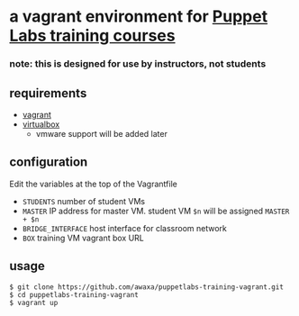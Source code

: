 # a vagrant environment for [Puppet Labs training courses](https://puppetlabs.com/services/training)

### note: this is designed for use by instructors, not students

## requirements
- [vagrant](https://www.vagrantup.com)
- [virtualbox](https://www.virtualbox.org)
  - vmware support will be added later

## configuration
Edit the variables at the top of the Vagrantfile
- `STUDENTS` number of student VMs
- `MASTER` IP address for master VM.  student VM `$n` will be assigned `MASTER + $n`
- `BRIDGE_INTERFACE` host interface for classroom network
- `BOX` training VM vagrant box URL

## usage
    $ git clone https://github.com/awaxa/puppetlabs-training-vagrant.git
    $ cd puppetlabs-training-vagrant
    $ vagrant up
